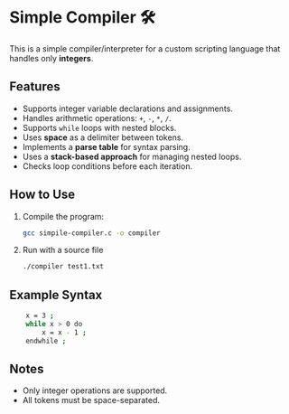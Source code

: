 # Simple Compiler 🛠️

This is a simple compiler/interpreter for a custom scripting language that handles only **integers**.

## Features

- Supports integer variable declarations and assignments.
- Handles arithmetic operations: `+`, `-`, `*`, `/`.
- Supports `while` loops with nested blocks.
- Uses **space** as a delimiter between tokens.
- Implements a **parse table** for syntax parsing.
- Uses a **stack-based approach** for managing nested loops.
- Checks loop conditions before each iteration.


## How to Use

1. Compile the program:

    ```bash
    gcc simpile-compiler.c -o compiler
    ```

2. Run with a source file

    ```bash
    ./compiler test1.txt
    ```

## Example Syntax

```bash
    x = 3 ;
    while x > 0 do
        x = x - 1 ;
    endwhile ;
```

## Notes

- Only integer operations are supported.
- All tokens must be space-separated.
